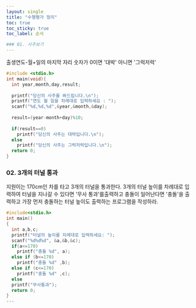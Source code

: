 ```yaml
---
layout: single
title: "수행평가 정리" 
toc: true
toc_sticky: true
toc_label: 순서

### 01. 사주보기 
---
```

출생연도-월+일의 마지막 자리 숫자가 0이면 '대박' 아니면 '그럭저럭'
~~~c
#include <stdio.h>
int main(void){ 
  int year,month,day,result;
  
  printf("당신의 사주를 봐드립니다.\n");
  printf("연도 월 일을 차례대로 입력하세요 : ");
  scanf("%d,%d,%d",&year,&month,&day);
  
  result=(year-month+day)%10;
  
  if(result==0)
    printf("당신의 사주는 대박입니다.\n");
  else
    printf("당신의 사주는 그럭저럭입니다.\n");
  return 0;
}
~~~


### 02. 3개의 터널 통과

지원이는 170cm인 차를 타고 3개의 터널을 통과한다. 3개의 터널 높이를 차례대로 입력하여 터널을 지나갈 수 있다면 '무사 통과'를출력하고 충돌이 일어난다면 '충돌'을 출력하고 가장 먼저 충돌하는 터널 높이도 출력하는 프로그램을 작성하라.
~~~c
#include<stdio.h>
int main()
{
  int a,b,c;
  printf("터널의 높이를 차례대로 입력하세요: ");
  scanf("%d%d%d", &a,&b,&c);
  if(a<=170)
    printf("충돌 %d", a);
  else if (b<=170)
    printf("충돌 %d" ,b);
  else if (c<=170)
    printf("충돌 %d" ,c);
  else
  printf("무사통과");
  return 0;
}
---
